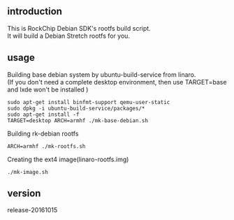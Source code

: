 ## introduction
This is RockChip Debian SDK's rootfs build script.  
It will build a Debian Stretch rootfs for you.  


## usage
Building base debian system by ubuntu-build-service from linaro.  
(If you don't need a complete desktop environment, then use TARGET=base and lxde won't be installed )
	
	sudo apt-get install binfmt-support qemu-user-static
	sudo dpkg -i ubuntu-build-service/packages/*
	sudo apt-get install -f
	TARGET=desktop ARCH=armhf ./mk-base-debian.sh

Building rk-debian rootfs

	ARCH=armhf ./mk-rootfs.sh

Creating the ext4 image(linaro-rootfs.img)

	./mk-image.sh


## version
release-20161015
